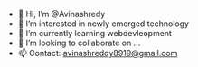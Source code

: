 - 👋 Hi, I’m @Avinashredy
- 👀 I’m interested in newly emerged technology
- 🌱 I’m currently learning webdevleopment
- 💞️ I’m looking to collaborate on ...
- 📫 
Contact: avinashreddy8919@gmail.com

<!---
Avinashredy/Avinashredy is a ✨ special ✨ repository because its `README.md` (this file) appears on your GitHub profile.
You can click the Preview link to take a look at your changes.
--->
